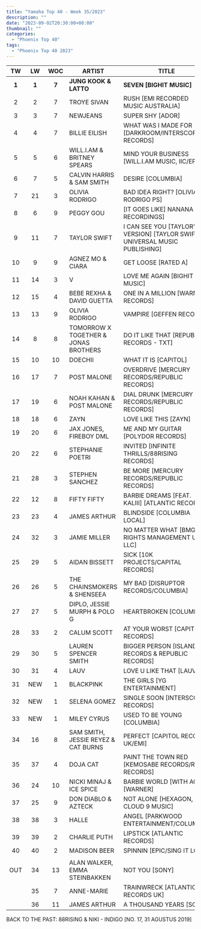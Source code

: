 ```yaml
---
title: "Yamaha Top 40 - Week 35/2023"
description: ""
date: "2023-09-02T20:30:00+08:00"
thumbnail: ""
categories:
  - "Phoenix Top 40"
tags:
  - "Phoenix Top 40 2023"
---
```

<!--more-->
|TW|LW|WOC|ARTIST|TITLE|PEAK|
|:----:|:----:|:----:|----|----|:----:|
|**1**|**1**|**7**|**JUNG KOOK & LATTO**|**SEVEN [BIGHIT MUSIC]**|**1**|
|2|2|7|TROYE SIVAN|RUSH [EMI RECORDED MUSIC AUSTRALIA]|2|
|3|3|7|NEWJEANS|SUPER SHY [ADOR]|3|
|4|4|7|BILLIE EILISH|WHAT WAS I MADE FOR [DARKROOM/INTERSCOPE RECORDS]|4|
|5|5|6|WILL.I.AM & BRITNEY SPEARS|MIND YOUR BUSINESS [WILL.I.AM MUSIC, IIC/EPIC]|5|
|6|7|5|CALVIN HARRIS & SAM SMITH|DESIRE [COLUMBIA]|6|
|7|21|3|OLIVIA RODRIGO|BAD IDEA RIGHT? [OLIVIA RODRIGO PS]|7|
|8|6|9|PEGGY GOU|[IT GOES LIKE] NANANA [XL RECORDINGS]|1|
|9|11|7|TAYLOR SWIFT|I CAN SEE YOU [TAYLOR'S VERSION] [TAYLOR SWIFT, UNIVERSAL MUSIC PUBLISHING]|9|
|10|9|9|AGNEZ MO & CIARA|GET LOOSE [RATED A]|2|
|11|14|3|V|LOVE ME AGAIN [BIGHIT MUSIC]|11|
|12|15|4|BEBE REXHA & DAVID GUETTA|ONE IN A MILLION [WARNER RECORDS]|12|
|13|13|9|OLIVIA RODRIGO|VAMPIRE [GEFFEN RECORDS]|4|
|14|8|8|TOMORROW X TOGETHER & JONAS BROTHERS|DO IT LIKE THAT [REPUBLIC RECORDS - TXT]|8|
|15|10|10|DOECHII|WHAT IT IS [CAPITOL]|7|
|16|17|7|POST MALONE|OVERDRIVE [MERCURY RECORDS/REPUBLIC RECORDS]|16|
|17|19|6|NOAH KAHAN & POST MALONE|DIAL DRUNK [MERCURY RECORDS/REPUBLIC RECORDS]|17|
|18|18|6|ZAYN|LOVE LIKE THIS [ZAYN]|18|
|19|20|6|JAX JONES, FIREBOY DML|ME AND MY GUITAR [POLYDOR RECORDS]|19|
|20|22|6|STEPHANIE POETRI|INVITED [INFINITE THRILLS/88RISING RECORDS]|20|
|21|28|3|STEPHEN SANCHEZ|BE MORE [MERCURY RECORDS/REPUBLIC RECORDS]|21|
|22|12|8|FIFTY FIFTY|BARBIE DREAMS [FEAT. KALIII] [ATLANTIC RECORDS]|12|
|23|23|4|JAMES ARTHUR|BLINDSIDE [COLUMBIA LOCAL]|23|
|24|32|3|JAMIE MILLER|NO MATTER WHAT [BMG RIGHTS MANAGEMENT US LLC]|24|
|25|29|5|AIDAN BISSETT|SICK [10K PROJECTS/CAPITAL RECORDS]|25|
|26|26|5|THE CHAINSMOKERS & SHENSEEA|MY BAD [DISRUPTOR RECORDS/COLUMBIA]|26|
|27|27|5|DIPLO, JESSIE MURPH & POLO G|HEARTBROKEN [COLUMBIA]|27|
|28|33|2|CALUM SCOTT|AT YOUR WORST [CAPITOL RECORDS]|28|
|29|30|5|LAUREN SPENCER SMITH|BIGGER PERSON [ISLAND RECORDS & REPUBLIC RECORDS]|29|
|30|31|4|LAUV|LOVE U LIKE THAT [LAUV]|30|
|31|NEW|1|BLACKPINK|THE GIRLS [YG ENTERTAINMENT]|31|
|32|NEW|1|SELENA GOMEZ|SINGLE SOON [INTERSCOPE RECORDS]|32|
|33|NEW|1|MILEY CYRUS|USED TO BE YOUNG [COLUMBIA]|33|
|34|16|8|SAM SMITH, JESSIE REYEZ & CAT BURNS|PERFECT [CAPITOL RECORDS UK/EMI]|16|
|35|37|4|DOJA CAT|PAINT THE TOWN RED [KEMOSABE RECORDS/RCA RECORDS]|35|
|36|24|10|NICKI MINAJ & ICE SPICE|BARBIE WORLD [WITH AQUA] [WARNER]|8|
|37|25|9|DON DIABLO & AZTECK|NOT ALONE [HEXAGON, CLOUD 9 MUSIC]|15|
|38|38|3|HALLE|ANGEL [PARKWOOD ENTERTAINMENT/COLUMBIA]|38|
|39|39|2|CHARLIE PUTH|LIPSTICK [ATLANTIC RECORDS]|39|
|40|40|2|MADISON BEER|SPINNIN [EPIC/SING IT LOUD]|40|
|||||||
|OUT|34|13|ALAN WALKER, EMMA STEINBAKKEN|NOT YOU [SONY]|1|
||35|7|ANNE-MARIE|TRAINWRECK [ATLANTIC RECORDS UK]|22|
||36|11|JAMES ARTHUR|A THOUSAND YEARS [SONY]|3|

BACK TO THE PAST: 88RISING & NIKI - INDIGO [NO. 17, 31 AGUSTUS 2019]